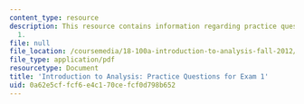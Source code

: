 ```yaml
---
content_type: resource
description: This resource contains information regarding practice questions for exam
  1.
file: null
file_location: /coursemedia/18-100a-introduction-to-analysis-fall-2012/0a62e5cffcf6e4c170cefcf0d798b652_MIT18_100AF12_Exam1.pdf
file_type: application/pdf
resourcetype: Document
title: 'Introduction to Analysis: Practice Questions for Exam 1'
uid: 0a62e5cf-fcf6-e4c1-70ce-fcf0d798b652
---
```

